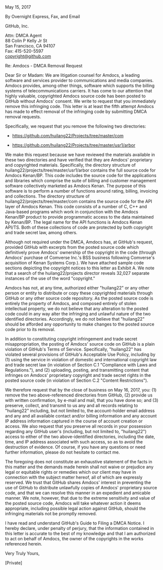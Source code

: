 May 15, 2017

By Overnight Express, Fax, and Email

GitHub, Inc.

Attn: DMCA Agent  
88 Colin P Kelly Jr St  
San Francisco, CA 94107  
Fax: 415-520-5597  
copyright@github.com

Re: Amdocs - DMCA Removal Request

Dear Sir or Madam:
We are litigation counsel for Amdocs, a leading software and services provider to communications and media companies. Amdocs provides, among other things, software which supports the billing systems of telecommunications carriers. It has come to our attention that highly valuable, copyrighted Amdocs source code has been posted to GitHub without Amdocs' consent. We write to request that you immediately remove this infringing code. This letter is at least the fifth attempt Amdocs has made to effect removal of the infringing code by submitting DMCA removal requests.

Specifically, we request that you remove the following two directories:

* https://github.com/huilang22/Projects/tree/master/com

* https://github.com/huilang22/Projects/tree/master/usr1/arbor

We make this request because we have reviewed the materials available in these two directories and have verified that they are Amdocs' proprietary and copyrighted materials. Specifically, the directory structure of huilang22/projects/tree/master/usr1/arbor contains the full source code for Amdocs Kenan/BP. This code includes the source code for the applications and libraries which comprise the suite of billing and customer management software collectively marketed as Amdocs Kenan. The purpose of this software is to perform a number of functions around rating, billing, invoicing and collections. The directory structure of huilang22/projects/tree/master/com contains the source code for the API layer of Amdocs Kenan. This code consists of a number of C, C++ and Java-based programs which work in conjunction with the Amdocs Kenan/BP product to provide programmatic access to the data maintained by Kenan/BP. The legal name for the API functions is Amdocs Kenan API/TS. Both of these collections of code are protected by both copyright and trade secret law, among others.

Although not required under the DMCA, Amdocs has, at GitHub's request, provided GitHub with excerpts from the posted source code which definitively prove Amdocs' ownership of the copyright in the code (through Amdocs' purchase of Comverse Inc.'s BSS business following Comverse's acquisition of Kenan Systems Corp.). We have attached sample code sections depicting the copyright notices to this letter as Exhibit A. We note that a search of the huilang22/projects director reveals 32,027 separate instances of the use of the word "copyright."

Amdocs has not, at any time, authorized either "huilang22" or any other person or entity to distribute or copy these copyrighted materials through GitHub or any other source code repository. As the posted source code is entirely the property of Amdocs, and composed entirely of stolen intellectual property, we do not believe that any alteration to the posted code could in any way alter the infringing and unlawful nature of the two identified directories. Accordingly, we do not believe that "huilang22" should be afforded any opportunity to make changes to the posted source code prior to its removal.

In addition to constituting copyright infringement and trade secret misappropriation, the posting of Amdocs' source code on GitHub is a plain violation of GitHub's Terms of Service. Specifically, "huilang22" has violated several provisions of GitHub's Acceptable Use Policy, including by (1) using the service in violation of domestic and international copyright law and trade secret law (in violation of Section C.1 "Compliance with Laws and Regulations."), and (2) uploading, posting, and transmitting content that infringes on Amdocs' proprietary copyright and trade secret rights in the posted source code (in violation of Section C.2 "Content Restrictions").

We therefore request that by the close of business on May 16, 2017, you: (1) remove the two above-referenced directories from GitHub, (2) provide us with written confirmation, by e-mail and mail, that you have done so; and (3) preserve, collect, and transmit to us any and all records relating to "huilang22" including, but not limited to, the account-holder email address and any and all available contact and/or billing information and any account IP address information captured in the course of account creation or access. We also request that you preserve all records in your possession regarding any GitHub user's (including, but not limited to, "huilang22") access to either of the two above-identified directories, including the date, time, and IP address associated with such access, so as to avoid the destruction of evidence. Of course, if you have any questions or need further information, please do not hesitate to contact me.

The foregoing does not constitute an exhaustive statement of the facts in this matter and the demands made herein shall not waive or prejudice any legal or equitable rights or remedies which our client may have in connection with the subject matter hereof, all of which are expressly reserved. We trust that GitHub shares Amdocs' interest in preventing the use of GitHub to distribute unlawfully copies of Amdocs' proprietary source code, and that we can resolve this manner in an expedient and amicable manner. We note, however, that due to the extreme sensitivity and value of the posted source code, Amdocs will take whatever action it deems appropriate, including possible legal action against GitHub, should the infringing materials not be promptly removed.

I have read and understand GitHub's Guide to Filing a DMCA Notice. I hereby declare, under penalty of perjury, that the information contained in this letter is accurate to the best of my knowledge and that I am authorized to act on behalf of Amdocs, the owner of the copyrights in the works referenced herein.

Very Truly Yours,

[Private]
